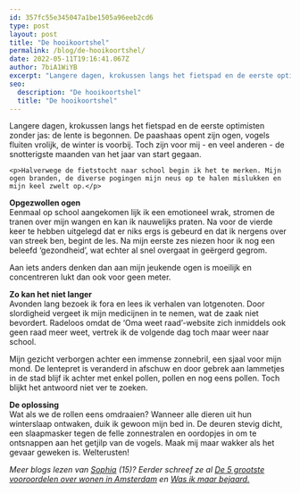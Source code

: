 ```yaml
---
id: 357fc55e345047a1be1505a96eeb2cd6
type: post
layout: post
title: "De hooikoortshel"
permalink: /blog/de-hooikoortshel/
date: 2022-05-11T19:16:41.067Z
author: 7biA1WiYB
excerpt: "Langere dagen, krokussen langs het fietspad en de eerste optimisten zonder jas: de lente is begonnen. De paashaas opent zijn ogen, vogels fluiten vrolijk, de winter is voorbij. Toch zijn voor mij - en veel anderen - de snotterigste maanden van het jaar van start gegaan.  "
seo:
  description: "De hooikoortshel"
  title: "De hooikoortshel"
---
```

Langere dagen, krokussen langs het fietspad en de eerste optimisten zonder jas: de lente is begonnen. De paashaas opent zijn ogen, vogels fluiten vrolijk, de winter is voorbij. Toch zijn voor mij - en veel anderen - de snotterigste maanden van het jaar van start gegaan.  

    <p>Halverwege de fietstocht naar school begin ik het te merken. Mijn ogen branden, de diverse pogingen mijn neus op te halen mislukken en mijn keel zwelt op.</p>
<p><strong>Opgezwollen ogen</strong><br>Eenmaal op school aangekomen lijk ik een emotioneel wrak, stromen de tranen over mijn wangen en kan ik nauwelijks praten. Na voor de vierde keer te hebben uitgelegd dat er niks ergs is gebeurd en dat ik nergens over van streek ben, begint de les. Na mijn eerste zes niezen hoor ik nog een beleefd ‘gezondheid’, wat echter al snel overgaat in geërgerd gegrom.  </p>
<p>Aan iets anders denken dan aan mijn jeukende ogen is moeilijk en concentreren lukt dan ook voor geen meter.</p>
<p><strong>Zo kan het niet langer</strong><br>Avonden lang bezoek ik fora en lees ik verhalen van lotgenoten. Door slordigheid vergeet ik mijn medicijnen in te nemen, wat de zaak niet bevordert. Radeloos omdat de ‘Oma weet raad’-website zich inmiddels ook geen raad meer weet, vertrek ik de volgende dag toch maar weer naar school.</p>
<p>Mijn gezicht verborgen achter een immense zonnebril, een sjaal voor mijn mond. De lentepret is veranderd in afschuw en door gebrek aan lammetjes in de stad blijf ik achter met enkel pollen, pollen en nog eens pollen. Toch blijkt het antwoord niet ver te zoeken.</p>
<p><strong>De oplossing</strong><br>Wat als we de rollen eens omdraaien? Wanneer alle dieren uit hun winterslaap ontwaken, duik ik gewoon mijn bed in. De deuren stevig dicht, een slaapmasker tegen de felle zonnestralen en oordopjes in om te ontsnappen aan het getjilp van de vogels. Maak mij maar wakker als het gevaar geweken is. Welterusten!</p>
<p><em>Meer blogs lezen van <a href="https://original.sevendays.nl/users/sophia-van-lil">Sophia</a> (15)? Eerder schreef ze al <a href="https://original.sevendays.nl/blog/de-5-grootste-vooroordelen-over-wonen-amsterdam">De 5 grootste vooroordelen over wonen in Amsterdam</a> en <a href="https://original.sevendays.nl/blog/was-ik-maar-bejaard">Was ik maar bejaard.</a></em></p>  
